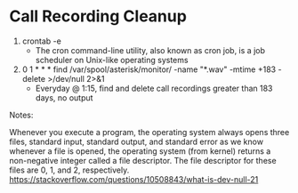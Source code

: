 # Call Recording Cleanup

1. crontab -e
    - The cron command-line utility, also known as cron job, is a job scheduler on Unix-like operating systems
3. 0 1 * * * find /var/spool/asterisk/monitor/ -name "*.wav" -mtime +183 -delete >/dev/null 2>&1
    - Everyday @ 1:15, find and delete call recordings greater than 183 days, no output


Notes:

Whenever you execute a program, the operating system always opens three files, standard input, standard output, and standard error as we know whenever a file is opened, the operating system (from kernel) returns a non-negative integer called a file descriptor. The file descriptor for these files are 0, 1, and 2, respectively.
https://stackoverflow.com/questions/10508843/what-is-dev-null-21
